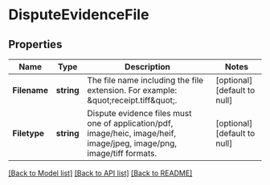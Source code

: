 # DisputeEvidenceFile

## Properties
Name | Type | Description | Notes
------------ | ------------- | ------------- | -------------
**Filename** | **string** | The file name including the file extension. For example: \&quot;receipt.tiff\&quot;. | [optional] [default to null]
**Filetype** | **string** | Dispute evidence files must one of application/pdf, image/heic, image/heif, image/jpeg, image/png, image/tiff formats. | [optional] [default to null]

[[Back to Model list]](../README.md#documentation-for-models) [[Back to API list]](../README.md#documentation-for-api-endpoints) [[Back to README]](../README.md)


